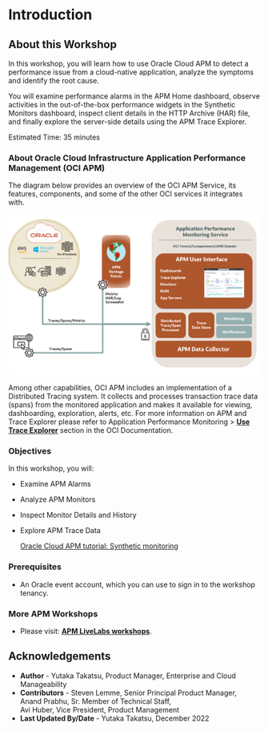 # Introduction

## About this Workshop

In this workshop, you will learn how to use Oracle Cloud APM to detect a performance issue from a cloud-native application, analyze the symptoms and identify the root cause. 

You will examine performance alarms in the APM Home dashboard, observe activities in the out-of-the-box performance widgets in the Synthetic Monitors dashboard, inspect client details in the HTTP Archive (HAR) file, and finally explore the server-side details using the APM Trace Explorer.


Estimated Time: 35 minutes

### About Oracle Cloud Infrastructure Application Performance Management (OCI APM)

The diagram below provides an overview of the OCI APM Service, its features, components, and some of the other OCI services it integrates with.

  ![APM architecture](images/apm_diagram.png " ")

Among other capabilities, OCI APM includes an implementation of a Distributed Tracing system. It collects and processes transaction trace data (spans) from the monitored application and makes it available for viewing, dashboarding, exploration, alerts, etc. For more information on APM and Trace Explorer please refer to Application Performance Monitoring > **[Use Trace Explorer](https://docs.oracle.com/en-us/iaas/application-performance-monitoring/doc/use-trace-explorer.html)** section in the OCI Documentation.


### Objectives

In this workshop, you will:
* Examine APM Alarms
* Analyze APM Monitors
* Inspect Monitor Details and History
* Explore APM Trace Data


  [Oracle Cloud APM tutorial: Synthetic monitoring](https://www.youtube.com/watch?v=31lJYvmT6b0)
    [](youtube:31lJYvmT6b0)


### Prerequisites


* An Oracle event account, which you can use to sign in to the workshop tenancy.

### More APM Workshops

* Please visit: **[APM LiveLabs workshops](https://apexapps.oracle.com/pls/apex/f?p=133:100:111996377805307::::SEARCH:application+Performance+monitoring)**.


## Acknowledgements

- **Author** - Yutaka Takatsu, Product Manager, Enterprise and Cloud Manageability
- **Contributors** - Steven Lemme, Senior Principal Product Manager,  
Anand Prabhu, Sr. Member of Technical Staff,  
Avi Huber, Vice President, Product Management
- **Last Updated By/Date** - Yutaka Takatsu, December 2022
